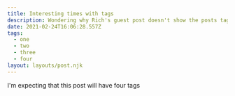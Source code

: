 ```yaml
---
title: Interesting times with tags
description: Wondering why Rich's guest post doesn't show the posts tag
date: 2021-02-24T16:06:28.557Z
tags:
  - one
  - two
  - three
  - four
layout: layouts/post.njk
---
```

I'm expecting that this post will have four tags